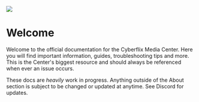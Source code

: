 ![](https://imgur.com/WyF8tIY.png)

# Welcome
Welcome to the official documentation for the Cyberflix Media Center. Here you will find important information, guides, troubleshooting tips and more. This is the Center's biggest resource and should always be referenced when ever an issue occurs.

These docs are *heavily* work in progress. Anything outside of the About section is subject to be changed or updated at anytime. See Discord for updates.